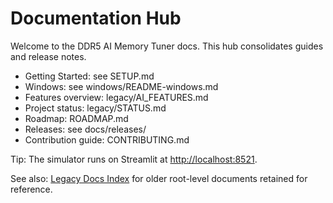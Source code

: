 # Documentation Hub

Welcome to the DDR5 AI Memory Tuner docs. This hub consolidates guides and release notes.

- Getting Started: see SETUP.md
- Windows: see windows/README-windows.md
- Features overview: legacy/AI_FEATURES.md
- Project status: legacy/STATUS.md
- Roadmap: ROADMAP.md
- Releases: see docs/releases/
- Contribution guide: CONTRIBUTING.md

Tip: The simulator runs on Streamlit at [http://localhost:8521](http://localhost:8521).

See also: [Legacy Docs Index](./LEGACY.md) for older root-level documents retained for reference.
